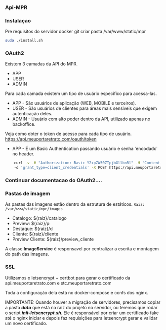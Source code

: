 ### Api-MPR


### Instalaçao
Pre requisitos do servidor
docker
git
criar pasta
/var/www/static/mpr

```sh
sudo ./install.sh
```

### OAuth2

Existem 3 camadas da API do MPR.
   - APP
   - USER
   - ADMIN

Para cada camada existem um tipo de usuário especifico para acessa-las.
   - APP - São usuários de aplicação (WEB, MOBILE e terceiros).
   - USER - São usuários de clientes para áreas mais sensiveis que exigem autenticação deles.
   - ADMIN - Usuário com alto poder dentro da API, utilizado apenas no backoffice.

Veja como obter o token de acesso para cada tipo de usuário.
https://api.meuportaretrato.com/oauth/token
   - APP - É um Basic Authentication passando usuário e senha 'encodado' no header.

```sh
    curl -v -H "Authorization: Basic Y2xpZW50ZTpjbGllbnRl" -H "Content-Type: application/x-www-form-urlencoded"
    -d 'grant_type=client_credentials' -X POST https://api.meuportaretrato.com/oauth/token
```
### Continuar documentacao do OAuth2....



### Pastas de imagem
As pastas das imagens estão dentro da estrutura de estáticos.
`Raiz: /var/www/static/mpr/images`
   - Catalogo: ${raiz}/catalogo
   - Preview: ${raiz}/p
   - Destaque: ${raiz}/d
   - Cliente: ${raiz}/cliente
   - Preview Cliente: ${raiz}/preview_cliente
   
A classe **ImageService** é responsavel por centralizar a escrita e montagem do path das imagens.


### SSL
Utilizamos o letsencrypt + certbot para gerar o certificado da api.meuportaretrato.com e stc.meuportaretrato.com

Toda a configuração dela está no docker-compose e confs dos nginx.

IMPORTANTE: Quando houver a migração de servidores, precisamos copiar a pasta **_data_** que está na raiz do projeto no servidor, ou teremos que rodar o script **_init-letsencrypt.sh_**. Ele é responsável por criar um certificado fake até o nginx iniciar e depois faz requisições para letsencrypt gerar e validar um novo certificado.
   